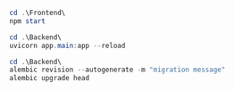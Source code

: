 ```powershell
cd .\Frontend\
npm start
```

```powershell
cd .\Backend\
uvicorn app.main:app --reload
```

```powershell
cd .\Backend\
alembic revision --autogenerate -m "migration message"
alembic upgrade head
```

